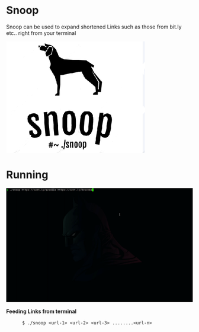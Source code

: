 # Snoop
Snoop can be used to expand shortened Links such as those from bit.ly etc.. right from your terminal

![Capture](https://github.com/SxNade/Snoop/blob/main/snoop.png)

# Running

![Capture](https://github.com/SxNade/Snoop/blob/main/snoop.gif)

**Feeding Links from terminal**

          $ ./snoop <url-1> <url-2> <url-3> ........<url-n>

